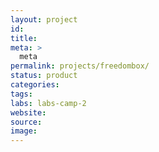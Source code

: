 ```yaml
---
layout: project
id: 
title: 
meta: >
  meta
permalink: projects/freedombox/
status: product
categories: 
tags: 
labs: labs-camp-2
website: 
source: 
image: 
---
```

